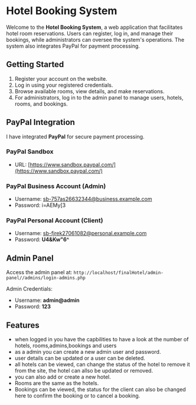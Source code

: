 # Hotel Booking System

Welcome to the **Hotel Booking System**, a web application that facilitates hotel room reservations. Users can register, log in, and manage their bookings, while administrators can oversee the system's operations. The system also integrates PayPal for payment processing.

## Getting Started

1. Register your account on the website.
2. Log in using your registered credentials.
3. Browse available rooms, view details, and make reservations.
4. For administrators, log in to the admin panel to manage users, hotels, rooms, and bookings.

## PayPal Integration

I have integrated **PayPal** for secure payment processing.

### PayPal Sandbox

- URL: [https://www.sandbox.paypal.com/](https://www.sandbox.paypal.com/)

### PayPal Business Account (Admin)

- Username: sb-757as26632344@business.example.com
- Password: i=AEMy[3

### PayPal Personal Account (Client)

- Username: sb-fjrek27061082@personal.example.com
- Password: **U4&Kw"6^**

## Admin Panel

Access the admin panel at: `http://localhost/finalHotel/admin-panel//admins/login-admins.php`

Admin Credentials:

- Username: **admin@admin**
- Password: **123**

## Features

- when logged in you have the capbilities to have a look at the number of hotels, rooms,admins,bookings and users
- as a admin you can create a new admin user and password.
- user details can be updated or a user can be deleted.
- all hotels can be viewed, can change the status of the hotel to remove it from the site, the hotel can allso be updated or removed.
- you can also add or create a new hotel.
- Rooms are the same as the hotels.
- Bookings can be viewed, the status for the client can also be changed here to confirm the booking or to cancel a booking.

